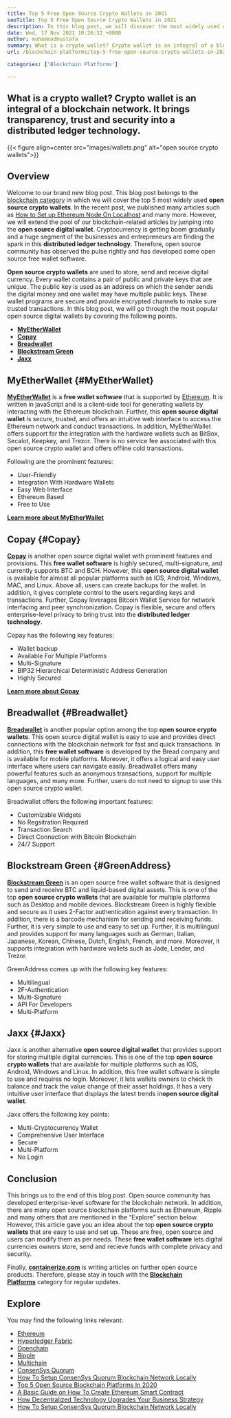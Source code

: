 ```yaml
---
title: Top 5 Free Open Source Crypto Wallets in 2021
seoTitle: Top 5 Free Open Source Crypto Wallets in 2021
description: In this blog post, we will discover the most widely used open-source crypto wallets such as Breadwallet, Copay, Jaxx, GreenAddress, and MyEtherWallet.
date: Wed, 17 Nov 2021 10:26:32 +0000
author: muhammadmustafa
summary: What is a crypto wallet? Crypto wallet is an integral of a blockchain network. It brings transparency, trust and security into a distributed ledger technology.
url: /blockchain-platforms/top-5-free-open-source-crypto-wallets-in-2021/

categories: ['Blockchain Platforms']

---
```

## What is a crypto wallet? Crypto wallet is an integral of a blockchain network. It brings transparency, trust and security into a distributed ledger technology.

{{< figure align=center src="images/wallets.png" alt="open source crypto wallets">}}  

## Overview

Welcome to our brand new blog post. This blog post belongs to the [blockchain category][1] in which we will cover the top 5 most widely used **open source crypto wallets**. In the recent past, we published many articles such as [How to Set up Ethereum Node On Localhost][2] and many more. However, we will extend the pool of our blockchain-related articles by jumping into the **open source digital wallet**. Cryptocurrency is getting boom gradually and a huge segment of the businesses and entrepreneurs are finding the spark in this **distributed ledger technology**. Therefore, open source community has observed the pulse rightly and has developed some open source free wallet software.

**Open source crypto wallets** are used to store, send and receive digital currency. Every wallet contains a pair of public and private keys that are unique. The public key is used as an address on which the sender sends the digital money and one wallet may have multiple public keys. These wallet programs are secure and provide encrypted channels to make sure trusted transactions. In this blog post, we will go through the most popular open source digital wallets by covering the following points.

  * **[MyEtherWallet][3]**
  * **[Copay][4]**
  * **[Breadwallet][5]**
  * **[Blockstream Green][6]**
  * **[Jaxx][7]**

## MyEtherWallet {#MyEtherWallet}

[**MyEtherWallet**][8] is a **free wallet software** that is supported by [Ethereum][9]. It is written in javaScript and is a client-side tool for generating wallets by interacting with the Ethereum blockchain. Further, this **open source digital wallet** is secure, trusted, and offers an intuitive web interface to access the Ethereum network and conduct transactions. In addition, MyEtherWallet offers support for the integration with the hardware wallets such as BitBox, Secalot, Keepkey, and Trezor. There is no service fee associated with this open source crypto wallet and offers offline cold transactions.

Following are the prominent features:

  * User-Friendly
  * Integration With Hardware Wallets
  * Easy Web Interface 
  * Ethereum Based
  * Free to Use

[**Learn more about MyEtherWallet**][8]

## Copay {#Copay}

[**Copay**][10] is another open source digital wallet with prominent features and provisions. This **free wallet software** is highly secured, multi-signature, and currently supports BTC and BCH. However, this **open source digital wallet** is available for almost all popular platforms such as IOS, Android, Windows, MAC, and Linux. Above all, users can create backups for the wallet. In addition, it gives complete control to the users regarding keys and transactions. Further, Copay leverages Bitcoin Wallet Service for network interfacing and peer synchronization. Copay is flexible, secure and offers enterprise-level privacy to bring trust into the **distributed ledger technology**. 

Copay has the following key features:

  * Wallet backup
  * Available For Multiple Platforms
  * Multi-Signature
  * BIP32 Hierarchical Deterministic Address Generation
  * Highly Secured 

**[Learn more about Copay][11]**

## **Breadwallet** {#Breadwallet}

**[Breadwallet][12]** is another popular option among the top **open source crypto wallets**. This open source digital wallet is easy to use and provides direct connections with the blockchain network for fast and quick transactions. In addition, this **free wallet software** is developed by the Bread company and is available for mobile platforms. Moreover, it offers a logical and easy user interface where users can navigate easily. Breadwallet offers many powerful features such as anonymous transactions, support for multiple languages, and many more. Further, users do not need to signup to use this open source crypto wallet. 

Breadwallet offers the following important features: 

  * Customizable Widgets
  * No Regsitration Required 
  * Transaction Search
  * Direct Connection with Bitcoin Blockchain
  * 24/7 Support 

## Blockstream Green {#GreenAddress}

[**Blockstream Green**][13] is an open source free wallet software that is designed to send and receive BTC and liquid-based digital assets. This is one of the top **open source crypto wallets** that are available for multiple platforms such as Desktop and mobile devices. Blockstream Green is highly flexible and secure as it uses 2-Factor authentication against every transaction. In addition, there is a barcode mechanism for sending and receiving funds. Further, it is very simple to use and easy to set up. Further, it is multilingual and provides support for many languages such as German, Italian, Japanese, Korean, Chinese, Dutch, English, French, and more. Moreover, it supports integration with hardware wallets such as Jade, Lender, and Trezor. 

GreenAddress comes up with the following key features:

  * Multilingual
  * 2F-Authentication
  * Multi-Signature
  * API For Developers 
  * Multi-Platform 

## Jaxx {#Jaxx}

Jaxx is another alternative **open source digital wallet** that provides support for storing multiple digital currencies. This is one of the top **open source crypto wallets** that are available for multiple platforms such as IOS, Android, Windows and Linux. In addition, this free wallet software is simple to use and requires no login. Moreover, it lets wallets owners to check th balance and track the value change of their asset holdings. It has a very intuitive user interface that displays the latest trends in**open source digital wallet**. 

Jaxx offers the following key points:

  * Multi-Cryptocurrency Wallet
  * Comprehensive User Interface 
  * Secure
  * Multi-Platform 
  * No Login 

## Conclusion 

This brings us to the end of this blog post. Open source community has developed enterprise-level software for the blockchain network. In addition, there are many open source blockchain platforms such as Ethereum, Ripple and many others that are mentioned in the “Explore” section below. However, this article gave you an idea about the top **open source crypto wallets** that are easy to use and set up. These are free, open source and users can modify them as per needs. These **free wallet software** lets digital currencies owners store, send and recieve funds with complete privacy and security.

Finally, [**containerize.com**][14] is writing articles on further open source products. Therefore, please stay in touch with the [**Blockchain Platforms**][1] category for regular updates.

## Explore

You may find the following links relevant:

  * [Ethereum][9]
  * [Hyperledger Fabric][15]
  * [Openchain][16]
  * [Ripple][17]
  * [Multichain][18]
  * [ConsenSys Quorum][19]
  * [How To Setup ConsenSys Quorum Blockchain Network Locally][20]
  * [Top 5 Open Source Blockchain Platforms In 2020][21]
  * [A Basic Guide on How To Create Ethereum Smart Contract][22]
  * [How Decentralized Technology Upgrades Your Business Strategy][23]
  * [How To Setup ConsenSys Quorum Blockchain Network Locally][20]

 [1]: https://products.containerize.com/blockchain-platforms/
 [2]: https://blog.containerize.com/blockchain-platforms/what-is-testnet-how-to-deploy-it-ethereum-testnet/
 [3]: #MyEtherWallet
 [4]: #Copay
 [5]: #Breadwallet
 [6]: #GreenAddress
 [7]: #Jaxx
 [8]: https://www.myetherwallet.com/
 [9]: https://products.containerize.com/blockchain-platforms/ethereum
 [10]: https://github.com/bitpay/copay
 [11]: //github.com/bitpay/copay
 [12]: https://brd.com/
 [13]: https://blockstream.com/green/
 [14]: https://www.containerize.com/
 [15]: https://products.containerize.com/blockchain-platforms/hyperledger-fabric
 [16]: https://products.containerize.com/blockchain-platforms/openchain
 [17]: https://products.containerize.com/blockchain-platforms/ripple
 [18]: https://products.containerize.com/blockchain-platforms/multichain
 [19]: https://products.containerize.com/blockchain-platforms/consensys-quorum
 [20]: https://blog.containerize.com/blockchain-platforms/how-to-setup-consensys-quorum-blockchain-network-locally/

 [21]: https://blog.containerize.com/blockchain-platforms/top-5-open-source-blockchain-platforms-in-2020/

 [22]: https://blog.containerize.com/

 [23]: https://blog.containerize.com/2020/11/27/how-decentralized-technology-upgrades-your-business-strategy/